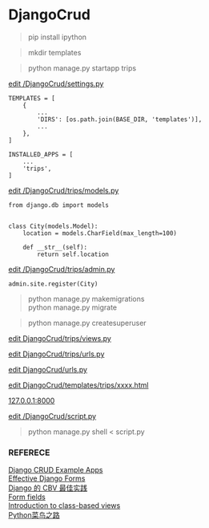 # DjangoCrud

> pip install ipython

> mkdir templates

> python manage.py startapp trips

[edit /DjangoCrud/settings.py](https://github.com/mingburnu/DjangoCrud/blob/master/DjangoCrud/settings.py)

    TEMPLATES = [
        {
            ...
            'DIRS': [os.path.join(BASE_DIR, 'templates')],
            ...
        },
    ]

    INSTALLED_APPS = [
        ...
        'trips',
    ] 



[edit /DjangoCrud/trips/models.py](https://github.com/mingburnu/DjangoCrud/blob/master/trips/models.py)

    from django.db import models


    class City(models.Model):
        location = models.CharField(max_length=100)

        def __str__(self):
            return self.location


[edit /DjangoCrud/trips/admin.py](https://github.com/mingburnu/DjangoCrud/blob/master/trips/admin.py)
   
    admin.site.register(City)


> python manage.py makemigrations<br>
> python manage.py migrate<br>

> python manage.py createsuperuser

[edit DjangoCrud/trips/views.py](https://github.com/mingburnu/DjangoCrud/blob/master/trips/views.py)

[edit DjangoCrud/trips/urls.py](https://github.com/mingburnu/DjangoCrud/blob/master/trips/urls.py)

[edit DjangoCrud/urls.py](https://github.com/mingburnu/DjangoCrud/blob/master/DjangoCrud/urls.py)

[edit DjangoCrud/templates/trips/xxxx.html](https://github.com/mingburnu/DjangoCrud/tree/master/templates)

[127.0.0.1:8000](http://127.0.0.1:8000)

[edit /DjangoCrud/script.py](https://github.com/mingburnu/DjangoCrud/blob/master/script.py)
> python manage.py shell < script.py

### REFERECE
[Django CRUD Example Apps](https://github.com/rayed/django_crud)<br>
[Effective Django Forms](http://www.effectivedjango.com/forms.html)<br>
[Django 的 CBV 最佳实践](http://www.atjiang.com/2scoopsdjango1.8-10-best-practices-for-CBV/)<br>
[Form fields](https://docs.djangoproject.com/en/dev/ref/forms/fields/)<br>
[Introduction to class-based views](https://docs.djangoproject.com/en/1.11/topics/class-based-views/intro/)<br>
[Python菜鸟之路](http://www.cnblogs.com/jishuweiwang/p/6362859.html)
